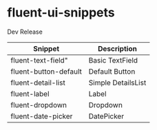 # fluent-ui-snippets 

Dev Release



Snippet | Description
--- | ---
fluent-text-field" | Basic TextField 
fluent-button-default | Default Button
fluent-detail-list | Simple DetailsList
fluent-label | Label
fluent-dropdown | Dropdown
fluent-date-picker| DatePicker
